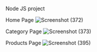 Node JS project

Home Page
![Screenshot (372)](https://github.com/aditya-khaparde28/Node_js_machine_test/assets/148692726/b31c0d5f-6b88-47ea-a49a-cd5baffb0c1f)

Category Page
![Screenshot (373)](https://github.com/aditya-khaparde28/Node_js_machine_test/assets/148692726/3b7b8a2b-0675-43ce-8d80-cc594f8b78de)

Products Page
![Screenshot (395)](https://github.com/aditya-khaparde28/Node_js_machine_test/assets/148692726/35defeec-62f8-4675-b989-b62c4b8ea10e)
